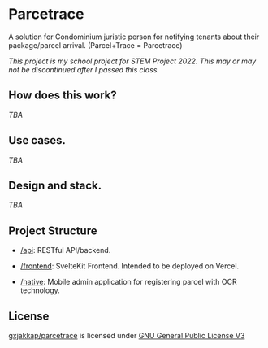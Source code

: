 # Parcetrace

A solution for Condominium juristic person for notifying tenants about their package/parcel arrival. (Parcel+Trace = Parcetrace)

*This project is my school project for STEM Project 2022. This may or may not be discontinued after I passed this class.*

## How does this work?

*TBA*

## Use cases.

*TBA*

## Design and stack.

*TBA*

## Project Structure

* [/api](https://github.com/gxjakkap/parcetrace/tree/main/api): RESTful API/backend.

* [/frontend](https://github.com/gxjakkap/parcetrace/tree/main/frontend): SvelteKit Frontend. Intended to be deployed on Vercel.

* [/native](https://github.com/gxjakkap/parcetrace/tree/main/native): Mobile admin application for registering parcel with OCR technology.

## License

[gxjakkap/parcetrace](https://github.com/gxjakkap/parcetrace) is licensed under [GNU General Public License V3](https://github.com/gxjakkap/parcetrace/blob/main/COPYING)